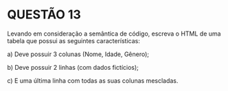 # QUESTÃO 13

Levando em consideração a semântica de código, escreva o HTML de
uma tabela que possui as seguintes características:

a) Deve possuir 3 colunas (Nome, Idade, Gênero);

b) Deve possuir 2 linhas (com dados fictícios);

c) E uma última linha com todas as suas colunas mescladas.